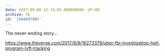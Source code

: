 ```yaml
---
date: 2017-09-08 12:13:05.000000000 -07:00
archive: fb
id: '1504897985'
---
```


The never-ending story...

https://www.theverge.com/2017/9/8/16273378/uber-fbi-investigation-hell-program-lyft-tracking
